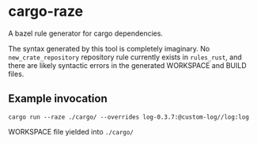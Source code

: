 # cargo-raze

A bazel rule generator for cargo dependencies.

The syntax generated by this tool is completely imaginary. No `new_crate_repository` repository rule currently exists in `rules_rust`, and there are likely syntactic errors in the generated WORKSPACE and BUILD files.

## Example invocation

```
cargo run --raze ./cargo/ --overrides log-0.3.7:@custom-log//log:log
```

WORKSPACE file yielded into `./cargo/`
